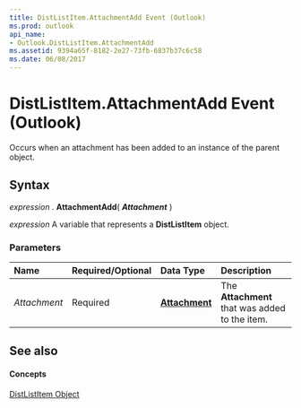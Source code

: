 ```yaml
---
title: DistListItem.AttachmentAdd Event (Outlook)
ms.prod: outlook
api_name:
- Outlook.DistListItem.AttachmentAdd
ms.assetid: 9394a65f-8182-2e27-73fb-6837b37c6c58
ms.date: 06/08/2017
---
```



# DistListItem.AttachmentAdd Event (Outlook)

Occurs when an attachment has been added to an instance of the parent object.


## Syntax

 _expression_ . **AttachmentAdd**( **_Attachment_** )

 _expression_ A variable that represents a **DistListItem** object.


### Parameters



|**Name**|**Required/Optional**|**Data Type**|**Description**|
|:-----|:-----|:-----|:-----|
| _Attachment_|Required| **[Attachment](attachment-object-outlook.md)**|The **Attachment** that was added to the item.|

## See also


#### Concepts


[DistListItem Object](distlistitem-object-outlook.md)

